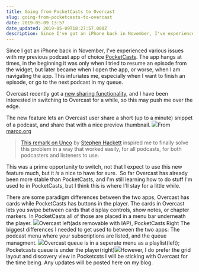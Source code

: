 ```yaml
---
title: Going from PocketCasts to Overcast
slug: going-from-pocketcasts-to-overcast
date: 2019-05-09 13:57
date_updated: 2019-05-09T18:27:57.000Z
description: Since I've got an iPhone back in November, I've experienced various issues with my podcatcher of choice, PocketCasts.
---
```


Since I got an iPhone back in November, I've experienced various issues with my previous podcast app of choice [PocketCasts](https://www.pocketcasts.com/). The app hangs at times, in the beginning it was only when I tried to resume an episode from the widget, but later became when I open the app, or worse, when I am navigating the app. This infuriates me, especially when I want to finish an episode, or go to the next podcast in my queue.

Overcast recently got a [new sharing functionality](https://marco.org/2019/04/27/overcast-clip-sharing), and I have been interested in switching to Overcast for a while, so this may push me over the edge.

The new feature lets an Overcast user share a short (up to a minute) snippet of a podcast, and share that with a nice preview thumbnail.
![](https://marco.org/media/2019/04/shareclip.png)From [marco.org](https://marco.org/2019/04/27/overcast-clip-sharing)
> [This remark on Unco](https://overcast.fm/+LzqSd770Y/44:22) by [Stephen Hackett](https://www.relay.fm/people/stephenhackett) inspired me to finally solve this problem in a way that worked easily, for all podcasts, for both podcasters and listeners to use.

This was a prime opportunity to switch, not that I expect to use this new feature much, but it *is* a nice to have for sure.  So far Overcast has already been more stable than PocketCasts, and I'm still learning how to do stuff I'm used to in PocketCasts, but I think this is where I'll stay for a little while.

There are some paradigm differences between the two apps, Overcast has cards while PocketCasts has buttons in the player. The cards in Overcast lets you swipe between cards that display controls, show notes, or chapter markers. In PocketCasts all of those are placed in a menu bar underneath the player.
![](/content/images/2019/05/Image.PNG)Overcast left(ads removable with IAP), PocketCasts Right
 The biggest differences I needed to get used to between the two apps: The podcast menu where your subscriptions are listed, and the queue managment.
![](/content/images/2019/05/IMG_1734.png)Overcast queue is in a seperate menu as a playlist(left); Pocketcasts queue is under the player(right)![](/content/images/2019/05/IMG_1737.png)However, I do prefer the grid layout and discovery view in Pocketcsts
I will be sticking with Overcast for the time being. Any updates will be posted here on my blog.
